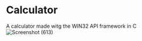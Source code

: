 # Calculator
A calculator made witg the WIN32 API framework in C    
![Screenshot (613)](https://github.com/Ahmed-Nirzar/Calculator/assets/127215501/cf509384-707d-407d-8fda-6f9a7377e0b2)

